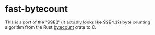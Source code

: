 # fast-bytecount

This is a port of the "SSE2" (it actually looks like SSE4.2?) byte counting
algorithm from the Rust [bytecount] crate to C.

[bytecount]: https://github.com/llogiq/bytecount
